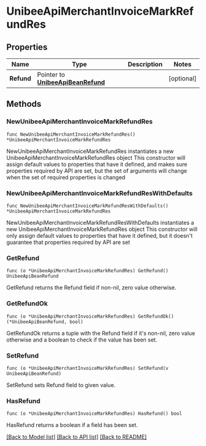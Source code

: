 # UnibeeApiMerchantInvoiceMarkRefundRes

## Properties

Name | Type | Description | Notes
------------ | ------------- | ------------- | -------------
**Refund** | Pointer to [**UnibeeApiBeanRefund**](UnibeeApiBeanRefund.md) |  | [optional] 

## Methods

### NewUnibeeApiMerchantInvoiceMarkRefundRes

`func NewUnibeeApiMerchantInvoiceMarkRefundRes() *UnibeeApiMerchantInvoiceMarkRefundRes`

NewUnibeeApiMerchantInvoiceMarkRefundRes instantiates a new UnibeeApiMerchantInvoiceMarkRefundRes object
This constructor will assign default values to properties that have it defined,
and makes sure properties required by API are set, but the set of arguments
will change when the set of required properties is changed

### NewUnibeeApiMerchantInvoiceMarkRefundResWithDefaults

`func NewUnibeeApiMerchantInvoiceMarkRefundResWithDefaults() *UnibeeApiMerchantInvoiceMarkRefundRes`

NewUnibeeApiMerchantInvoiceMarkRefundResWithDefaults instantiates a new UnibeeApiMerchantInvoiceMarkRefundRes object
This constructor will only assign default values to properties that have it defined,
but it doesn't guarantee that properties required by API are set

### GetRefund

`func (o *UnibeeApiMerchantInvoiceMarkRefundRes) GetRefund() UnibeeApiBeanRefund`

GetRefund returns the Refund field if non-nil, zero value otherwise.

### GetRefundOk

`func (o *UnibeeApiMerchantInvoiceMarkRefundRes) GetRefundOk() (*UnibeeApiBeanRefund, bool)`

GetRefundOk returns a tuple with the Refund field if it's non-nil, zero value otherwise
and a boolean to check if the value has been set.

### SetRefund

`func (o *UnibeeApiMerchantInvoiceMarkRefundRes) SetRefund(v UnibeeApiBeanRefund)`

SetRefund sets Refund field to given value.

### HasRefund

`func (o *UnibeeApiMerchantInvoiceMarkRefundRes) HasRefund() bool`

HasRefund returns a boolean if a field has been set.


[[Back to Model list]](../README.md#documentation-for-models) [[Back to API list]](../README.md#documentation-for-api-endpoints) [[Back to README]](../README.md)


